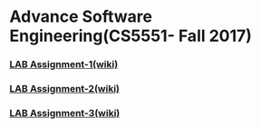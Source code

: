 
# Advance Software Engineering(CS5551- Fall 2017)

### [LAB Assignment-1(wiki)](https://github.com/khushbukolhe/CS5551_KhushbuKolhe_labassignments/wiki/Lab-assignment-1:-Hospital-Management)

### [LAB Assignment-2(wiki)](https://github.com/khushbukolhe/CS5551_KhushbuKolhe_labassignments/wiki/Lab-assignment-2-:-Traffic-Information-at-a-location)

### [LAB Assignment-3(wiki)](https://github.com/khushbukolhe/CS5551_KhushbuKolhe_labassignments/wiki/Lab-assignment-3:-Translator-and-Youtube-Video-Search-App)
 